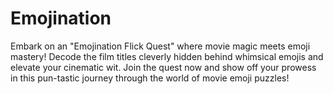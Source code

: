 # Emojination
Embark on an "Emojination Flick Quest" where movie magic meets emoji mastery! Decode the film titles cleverly hidden behind whimsical emojis and elevate your cinematic wit. Join the quest now and show off your prowess in this pun-tastic journey through the world of movie emoji puzzles!
